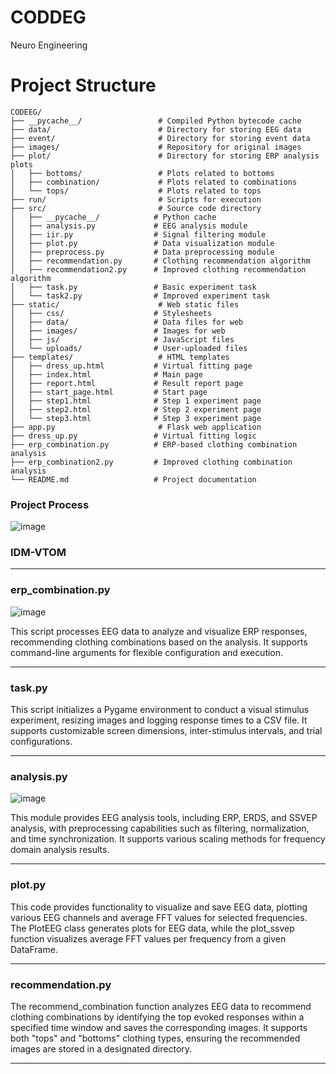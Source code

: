 # CODDEG
Neuro Engineering

# Project Structure

```
CODEEG/
├── __pycache__/                 # Compiled Python bytecode cache
├── data/                        # Directory for storing EEG data
├── event/                       # Directory for storing event data
├── images/                      # Repository for original images
├── plot/                        # Directory for storing ERP analysis plots
│   ├── bottoms/                 # Plots related to bottoms
│   ├── combination/             # Plots related to combinations
│   └── tops/                    # Plots related to tops
├── run/                         # Scripts for execution
├── src/                         # Source code directory
│   ├── __pycache__/            # Python cache
│   ├── analysis.py             # EEG analysis module
│   ├── iir.py                  # Signal filtering module
│   ├── plot.py                 # Data visualization module
│   ├── preprocess.py           # Data preprocessing module
│   ├── recommendation.py       # Clothing recommendation algorithm
│   ├── recommendation2.py      # Improved clothing recommendation algorithm
│   ├── task.py                 # Basic experiment task
│   └── task2.py                # Improved experiment task
├── static/                      # Web static files
│   ├── css/                    # Stylesheets
│   ├── data/                   # Data files for web
│   ├── images/                 # Images for web
│   ├── js/                     # JavaScript files
│   └── uploads/                # User-uploaded files
├── templates/                   # HTML templates
│   ├── dress_up.html           # Virtual fitting page
│   ├── index.html              # Main page
│   ├── report.html             # Result report page
│   ├── start_page.html         # Start page
│   ├── step1.html              # Step 1 experiment page
│   ├── step2.html              # Step 2 experiment page
│   └── step3.html              # Step 3 experiment page
├── app.py                       # Flask web application
├── dress_up.py                 # Virtual fitting logic
├── erp_combination.py          # ERP-based clothing combination analysis
├── erp_combination2.py         # Improved clothing combination analysis
└── README.md                   # Project documentation
```
### Project Process

![image](https://github.com/user-attachments/assets/5396f46e-4f08-458b-a27d-1595b3fa6402)


### IDM-VTOM


---

### erp_combination.py

![image](https://github.com/user-attachments/assets/23737f6c-4b88-4a1f-86df-0cfade3bae7d)


This script processes EEG data to analyze and visualize ERP responses, recommending clothing combinations based on the analysis. It supports command-line arguments for flexible configuration and execution.

---
### task.py

This script initializes a Pygame environment to conduct a visual stimulus experiment, resizing images and logging response times to a CSV file. It supports customizable screen dimensions, inter-stimulus intervals, and trial configurations.

--- 
### analysis.py

![image](https://github.com/user-attachments/assets/922c8c16-e1da-45b7-89ca-3468996f30dc)


This module provides EEG analysis tools, including ERP, ERDS, and SSVEP analysis, with preprocessing capabilities such as filtering, normalization, and time synchronization. It supports various scaling methods for frequency domain analysis results.

--- 
### plot.py

This code provides functionality to visualize and save EEG data, plotting various EEG channels and average FFT values for selected frequencies. The PlotEEG class generates plots for EEG data, while the plot_ssvep function visualizes average FFT values per frequency from a given DataFrame.

--- 

### recommendation.py

The recommend_combination function analyzes EEG data to recommend clothing combinations by identifying the top evoked responses within a specified time window and saves the corresponding images. It supports both "tops" and "bottoms" clothing types, ensuring the recommended images are stored in a designated directory.

--- 
